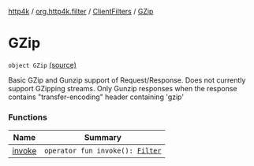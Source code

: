 [http4k](../../../index.md) / [org.http4k.filter](../../index.md) / [ClientFilters](../index.md) / [GZip](./index.md)

# GZip

`object GZip` [(source)](https://github.com/http4k/http4k/blob/master/http4k-core/src/main/kotlin/org/http4k/filter/ClientFilters.kt#L140)

Basic GZip and Gunzip support of Request/Response. Does not currently support GZipping streams.
Only Gunzip responses when the response contains "transfer-encoding" header containing 'gzip'

### Functions

| Name | Summary |
|---|---|
| [invoke](invoke.md) | `operator fun invoke(): `[`Filter`](../../../org.http4k.core/-filter/index.md) |
